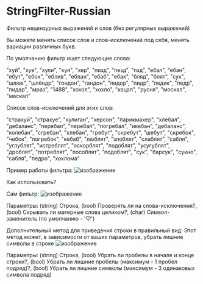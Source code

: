 # StringFilter-Russian
Фильтр нецензурных выражений и слов (без регулярных выражений)

Вы можете менять список слов и слов-исключений под себя, менять вариации различных букв.

По умолчанию фильтр ищет следующие слова:

  "хуй", "хуе", "хули", "хуя", "хер",
  "пизд", "пезд", "пзд",
  "ебал", "ебан", "ебут", "ебок", "еблив", "еблан", "ебаб", "ебак",
  "бляд", "блят", "сук", "шлюх", "шлёндр", "гондон", "гандон", "пидор", "пидр", "педик", "педр", "пидар", "мраз",
  "1488", "хохол", "хохло", "кацап", "русня", "москал", "маскал"

Список слов-исключений для этих слов:

  "страхуй", "страхуе", "хулиган", "херсон", "парикмахер",
  "хлебал", "дебаланс", "перебал", "перебал", "погребал", "икебан", "дебаланс", "колебан", "сгребан", "хлебан", "гребут", "скребут", "шебут", "скребок", "чебок", "погребок", "кебаб",
  "люблят", "злоблят", "слаблят", "сабля", "углублят", "истреблят", "оскорблят", "подоблят", "усугублят", "дроблят", "потреблят", "пособлят", "подоблят",
  "сук", "барсук", "сукно", "сабля", "педро",
  "хохлома"

Пример работы фильтра:
![изображение](https://user-images.githubusercontent.com/37770139/170239970-05958f4c-b858-480b-a10f-244f7f7d3f96.png)

Как использовать?

Сам фильтр:
![изображение](https://user-images.githubusercontent.com/37770139/170240391-22b3384e-0ead-4a08-93ab-274678137f9c.png)

Параметры:
(string) Строка, (bool) Проверять ли на слова-исключения?, (bool) Скрывать ли матерные слова целиком?, (char) Символ-заменитель (по умолчанию - '♡')

Дополнительный метод для приведения строки в правильный вид:
Этот метод может, в зависимости от ваших параметров, убрать лишние символы в строке
![изображение](https://user-images.githubusercontent.com/37770139/170241302-7b9f6846-f66b-47b8-8499-040584da8e8a.png)

Параметры:
(string) Строка, (bool) Убрать ли пробелы в начале и конце строки?, (bool) Убрать ли лишние пробелы (максимум - 1 пробел подряд)?, (bool) Убрать ли лишние символы (максимум - 3 одинаковых символа подряд)
